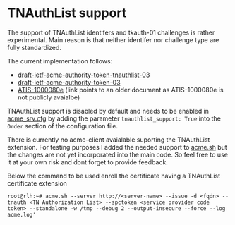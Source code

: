 # TNAuthList support

The support of TNAuthList identifers and tkauth-01 challenges is rather experimental. Main reason is that neither identifer nor challenge type are fully standardized.

The current implementation follows:

- [draft-ietf-acme-authority-token-tnauthlist-03](https://tools.ietf.org/html/draft-ietf-acme-authority-token-tnauthlist-03)
- [draft-ietf-acme-authority-token-03](https://tools.ietf.org/html/draft-ietf-acme-authority-token-03)
- [ATIS-1000080e](https://www.atis.org/sti-ga/resources/docs/ATIS-1000080.pdf) (link points to an older document as ATIS-1000080e is not publicly avaialbe)

TNAuthList support is disabled by default and needs to be enabled in [acme_srv.cfg](acme_srv.md) by adding the parameter `tnauthlist_support: True` into the `Order` section of the configuration file.

There is currently no acme-client avaialable suporting the TNAuthList extension. For testing purposes I added the needed support to [acme.sh](https://github.com/grindsa/acme.sh) 
but the changes are not yet incorporated into the main code. So feel free to use it at your own risk and dont forget to provide feedback.

Below the command to be used enroll the certificate having a TNAuthList certificate extension

`root@rlh:~# acme.sh --server http://<server-name> --issue -d <fqdn> --tnauth <TN Authorization List> --spctoken <service provider code token> --standalone -w /tmp --debug 2 --output-insecure --force --log acme.log'`
